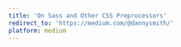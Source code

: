 ```yaml
---
title: 'On Sass and Other CSS Preprocessors'
redirect_to: 'https://medium.com/@dannysmith/'
platform: medium
---
```

